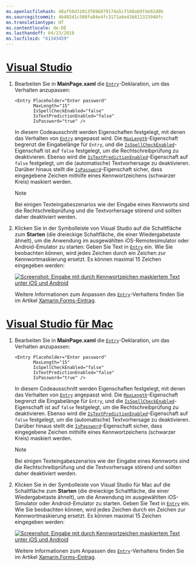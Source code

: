 ```yaml
---
ms.openlocfilehash: 48af50d31013f696879174a5cf108ab9fde92d0b
ms.sourcegitcommit: 4b402d1c508fa84e4fc3171a6e43b811323948fc
ms.translationtype: HT
ms.contentlocale: de-DE
ms.lasthandoff: 04/23/2019
ms.locfileid: "61343459"
---
```

# <a name="visual-studiotabvswin"></a>[Visual Studio](#tab/vswin)

1. Bearbeiten Sie in **MainPage.xaml** die [`Entry`](xref:Xamarin.Forms.Entry)-Deklaration, um das Verhalten anzupassen:

    ```xaml
    <Entry Placeholder="Enter password"
           MaxLength="15"
           IsSpellCheckEnabled="false"
           IsTextPredictionEnabled="false"
           IsPassword="true" />
    ```

    In diesem Codeausschnitt werden Eigenschaften festgelegt, mit denen das Verhalten von [`Entry`](xref:Xamarin.Forms.Entry) angepasst wird. Die [`MaxLength`](xref:Xamarin.Forms.InputView.MaxLength)-Eigenschaft begrenzt die Eingabelänge für `Entry`, und die [`IsSpellCheckEnabled`](xref:Xamarin.Forms.InputView.IsSpellCheckEnabled)-Eigenschaft ist auf `false` festgelegt, um die Rechtschreibprüfung zu deaktivieren. Ebenso wird die [`IsTextPredictionEnabled`](xref:Xamarin.Forms.Entry.IsTextPredictionEnabled)-Eigenschaft auf `false` festgelegt, um die (automatische) Textvorhersage zu deaktivieren. Darüber hinaus stellt die [`IsPassword`](xref:Xamarin.Forms.Entry.IsPassword)-Eigenschaft sicher, dass eingegebene Zeichen mithilfe eines Kennwortzeichens (schwarzer Kreis) maskiert werden.

    > [!NOTE]
    > Bei einigen Texteingabeszenarios wie der Eingabe eines Kennworts sind die Rechtschreibprüfung und die Textvorhersage störend und sollten daher deaktiviert werden.

1. Klicken Sie in der Symbolleiste von Visual Studio auf die Schaltfläche zum **Starten** (die dreieckige Schaltfläche, die einer Wiedergabetaste ähnelt), um die Anwendung im ausgewählten iOS-Remotesimulator oder Android-Emulator zu starten: Geben Sie Text in [`Entry`](xref:Xamarin.Forms.Entry) ein. Wie Sie beobachten können, wird jedes Zeichen durch ein Zeichen zur Kennwortmaskierung ersetzt. Es können maximal 15 Zeichen eingegeben werden:

    [![Screenshot: Eingabe mit durch Kennwortzeichen maskiertem Text unter iOS und Android](../images/customize-behavior.png "Eingabe mit maskierten Kennwortzeichen")](../images/customize-behavior-large.png#lightbox "Eingabe mit maskierten Kennwortzeichen")

    Weitere Informationen zum Anpassen des [`Entry`](xref:Xamarin.Forms.Entry)-Verhaltens finden Sie im Artikel [Xamarin.Forms-Eintrag](~/xamarin-forms/user-interface/text/entry.md).

# <a name="visual-studio-for-mactabvsmac"></a>[Visual Studio für Mac](#tab/vsmac)

1. Bearbeiten Sie in **MainPage.xaml** die [`Entry`](xref:Xamarin.Forms.Entry)-Deklaration, um das Verhalten anzupassen:

    ```xaml
    <Entry Placeholder="Enter password"
           MaxLength="15"
           IsSpellCheckEnabled="false"
           IsTextPredictionEnabled="false"
           IsPassword="true" />
    ```

    In diesem Codeausschnitt werden Eigenschaften festgelegt, mit denen das Verhalten von [`Entry`](xref:Xamarin.Forms.Entry) angepasst wird. Die [`MaxLength`](xref:Xamarin.Forms.InputView.MaxLength)-Eigenschaft begrenzt die Eingabelänge für `Entry`, und die [`IsSpellCheckEnabled`](xref:Xamarin.Forms.InputView.IsSpellCheckEnabled)-Eigenschaft ist auf `false` festgelegt, um die Rechtschreibprüfung zu deaktivieren. Ebenso wird die [`IsTextPredictionEnabled`](xref:Xamarin.Forms.Entry.IsTextPredictionEnabled)-Eigenschaft auf `false` festgelegt, um die (automatische) Textvorhersage zu deaktivieren. Darüber hinaus stellt die [`IsPassword`](xref:Xamarin.Forms.Entry.IsPassword)-Eigenschaft sicher, dass eingegebene Zeichen mithilfe eines Kennwortzeichens (schwarzer Kreis) maskiert werden.

    > [!NOTE]
    > Bei einigen Texteingabeszenarios wie der Eingabe eines Kennworts sind die Rechtschreibprüfung und die Textvorhersage störend und sollten daher deaktiviert werden.

1. Klicken Sie in der Symbolleiste von Visual Studio für Mac auf die Schaltfläche zum **Starten** (die dreieckige Schaltfläche, die einer Wiedergabetaste ähnelt), um die Anwendung im ausgewählten iOS-Simulator oder Android-Emulator zu starten. Geben Sie Text in [`Entry`](xref:Xamarin.Forms.Entry) ein. Wie Sie beobachten können, wird jedes Zeichen durch ein Zeichen zur Kennwortmaskierung ersetzt. Es können maximal 15 Zeichen eingegeben werden:

    [![Screenshot: Eingabe mit durch Kennwortzeichen maskiertem Text unter iOS und Android](../images/customize-behavior.png "Eingabe mit maskierten Kennwortzeichen")](../images/customize-behavior-large.png#lightbox "Eingabe mit maskierten Kennwortzeichen")

    Weitere Informationen zum Anpassen des [`Entry`](xref:Xamarin.Forms.Entry)-Verhaltens finden Sie im Artikel [Xamarin.Forms-Eintrag](~/xamarin-forms/user-interface/text/entry.md).
